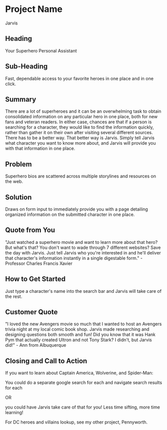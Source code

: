 # Project Name #
Jarvis
<!-- 
> This material was originally posted [here](http://www.quora.com/What-is-Amazons-approach-to-product-development-and-product-management). It is reproduced here for posterities sake.

There is an approach called "working backwards" that is widely used at Amazon. They work backwards from the customer, rather than starting with an idea for a product and trying to bolt customers onto it. While working backwards can be applied to any specific product decision, using this approach is especially important when developing new products or features.

For new initiatives a product manager typically starts by writing an internal press release announcing the finished product. The target audience for the press release is the new/updated product's customers, which can be retail customers or internal users of a tool or technology. Internal press releases are centered around the customer problem, how current solutions (internal or external) fail, and how the new product will blow away existing solutions.

If the benefits listed don't sound very interesting or exciting to customers, then perhaps they're not (and shouldn't be built). Instead, the product manager should keep iterating on the press release until they've come up with benefits that actually sound like benefits. Iterating on a press release is a lot less expensive than iterating on the product itself (and quicker!).

If the press release is more than a page and a half, it is probably too long. Keep it simple. 3-4 sentences for most paragraphs. Cut out the fat. Don't make it into a spec. You can accompany the press release with a FAQ that answers all of the other business or execution questions so the press release can stay focused on what the customer gets. My rule of thumb is that if the press release is hard to write, then the product is probably going to suck. Keep working at it until the outline for each paragraph flows. 

Oh, and I also like to write press-releases in what I call "Oprah-speak" for mainstream consumer products. Imagine you're sitting on Oprah's couch and have just explained the product to her, and then you listen as she explains it to her audience. That's "Oprah-speak", not "Geek-speak".

Once the project moves into development, the press release can be used as a touchstone; a guiding light. The product team can ask themselves, "Are we building what is in the press release?" If they find they're spending time building things that aren't in the press release (overbuilding), they need to ask themselves why. This keeps product development focused on achieving the customer benefits and not building extraneous stuff that takes longer to build, takes resources to maintain, and doesn't provide real customer benefit (at least not enough to warrant inclusion in the press release).
 -->
 
## Heading ##
<!-- 
> Name the product in a way the reader (i.e. your target customers) will understand.
 -->
   Your Superhero Personal Assistant

## Sub-Heading ##
<!-- 
> Describe who the market for the product is and what benefit they get. One sentence only underneath the title.
 -->
   Fast, dependable access to your favorite heroes in one place and in one click.

## Summary ##
<!-- 
> Give a summary of the product and the benefit. Assume the reader will not read anything else so make this paragraph good.
 -->
   There are a lot of superheroes and it can be an overwhelming task to obtain consolidated information on any particular hero in one place, both for new fans and veteran readers. In either case, chances are that if a person is searching for a character, they would like to find the information quickly, rather than gather it on their own after visiting several different sources. There has to be a better way.
    That better way is Jarvis. Simply tell Jarvis what character you want to know more about, and Jarvis will provide you with that information in one place. 

## Problem ##
<!-- 
> Describe the problem your product solves.
 -->
   Superhero bios are scattered across multiple storylines and resources on the web.

## Solution ##
<!-- 
> Describe how your product elegantly solves the problem.
 -->
   Draws on form input to immediately provide you with a page detailing organized information on the submitted character in one place.  

## Quote from You ##
<!-- 
> A quote from a spokesperson in your company.
 -->
   "Just watched a superhero movie and want to learn more about that hero? But what's that? You don't want to wade through 7 different websites? 
   Save the day with Jarvis. Just tell Jarvis who you're interested in and he'll deliver that character's information instantly in a single digestable form." - Professor Charles Francis Xavier

## How to Get Started ##
<!-- 
> Describe how easy it is to get started.
 -->
   Just type a character's name into the search bar and Jarvis will take care of the rest.

## Customer Quote ##
<!-- 
> Provide a quote from a hypothetical customer that describes how they experienced the benefit.
 -->
   "I loved the new Avengers movie so much that I wanted to host an Avengers trivia night at my local comic book shop. Jarvis made researching and designing questions both smooth and fun! Did you know that it was Hank Pym that actually created Ultron and not Tony Stark? I didn't, but Jarvis did!" - Ann from Albuquerque

## Closing and Call to Action ##
<!-- 
> Wrap it up and give pointers where the reader should go next.
 -->
   If you want to learn about Captain America, Wolverine, and Spider-Man:
   
   You could do a separate google search for each and navigate search results for each
   
   OR
   
   you could have Jarvis take care of that for you! Less time sifting, more time learning!
   
   For DC heroes and villains lookup, see my other project, Pennyworth.
